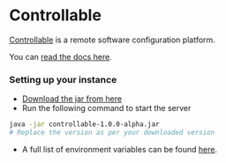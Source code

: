Controllable
==============

[Controllable](https://controllable.in) is a remote software configuration platform.

You can [read the docs here](https://docs.controllable.in).


### Setting up your instance

- [Download the jar from here](https://github.com/superstackhq/controllable/releases)
- Run the following command to start the server

```sh
java -jar controllable-1.0.0-alpha.jar
# Replace the version as per your downloaded version
```

- A full list of environment variables can be found [here](https://github.com/superstackhq/controllable/blob/main/src/main/resources/application.properties).
